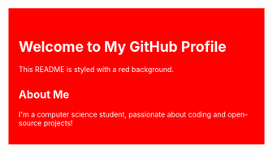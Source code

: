 <div style="background-color: red; padding: 20px; color: white;">
  
  <h1>Welcome to My GitHub Profile</h1>
  <p>This README is styled with a red background.</p>
  
  <h2>About Me</h2>
  <p>I'm a computer science student, passionate about coding and open-source projects!</p>
  
</div>
